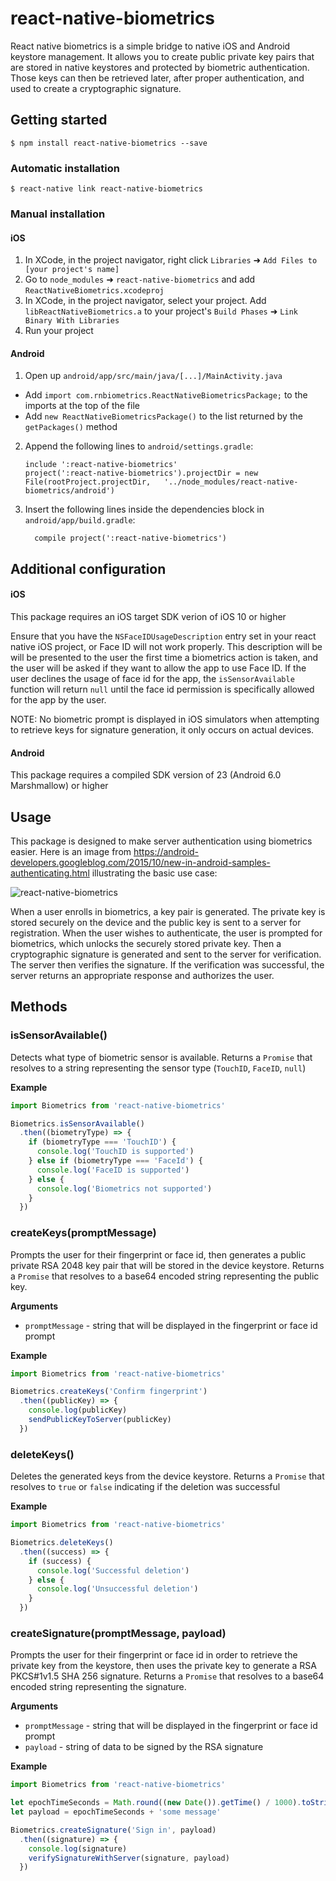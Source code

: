 
# react-native-biometrics

React native biometrics is a simple bridge to native iOS and Android keystore management.  It allows you to create public private key pairs that are stored in native keystores and protected by biometric authentication.  Those keys can then be retrieved later, after proper authentication, and used to create a cryptographic signature.

## Getting started

`$ npm install react-native-biometrics --save`

### Automatic installation

`$ react-native link react-native-biometrics`

### Manual installation


#### iOS

1. In XCode, in the project navigator, right click `Libraries` ➜ `Add Files to [your project's name]`
2. Go to `node_modules` ➜ `react-native-biometrics` and add `ReactNativeBiometrics.xcodeproj`
3. In XCode, in the project navigator, select your project. Add `libReactNativeBiometrics.a` to your project's `Build Phases` ➜ `Link Binary With Libraries`
4. Run your project

#### Android

1. Open up `android/app/src/main/java/[...]/MainActivity.java`
  - Add `import com.rnbiometrics.ReactNativeBiometricsPackage;` to the imports at the top of the file
  - Add `new ReactNativeBiometricsPackage()` to the list returned by the `getPackages()` method
2. Append the following lines to `android/settings.gradle`:
  	```
  	include ':react-native-biometrics'
  	project(':react-native-biometrics').projectDir = new File(rootProject.projectDir, 	'../node_modules/react-native-biometrics/android')
  	```
3. Insert the following lines inside the dependencies block in `android/app/build.gradle`:
  	```
      compile project(':react-native-biometrics')
  	```

## Additional configuration

#### iOS

This package requires an iOS target SDK verion of iOS 10 or higher

Ensure that you have the `NSFaceIDUsageDescription` entry set in your react native iOS project, or Face ID will not work properly.  This description will be will be presented to the user the first time a biometrics action is taken, and the user will be asked if they want to allow the app to use Face ID.  If the user declines the usage of face id for the app, the `isSensorAvailable` function will return `null` until the face id permission is specifically allowed for the app by the user.

NOTE: No biometric prompt is displayed in iOS simulators when attempting to retrieve keys for signature generation, it only occurs on actual devices.

#### Android

This package requires a compiled SDK version of 23 (Android 6.0 Marshmallow) or higher

## Usage

This package is designed to make server authentication using biometrics easier.  Here is an image from https://android-developers.googleblog.com/2015/10/new-in-android-samples-authenticating.html illustrating the basic use case:

![react-native-biometrics](https://2.bp.blogspot.com/-Lp2zaAZietw/Vi59hb6k6SI/AAAAAAAABLk/HsXXBYiIwqU/s1600/image01.png)

When a user enrolls in biometrics, a key pair is generated.  The private key is stored securely on the device and the public key is sent to a server for registration.  When the user wishes to authenticate, the user is prompted for biometrics, which unlocks the securely stored private key.  Then a cryptographic signature is generated and sent to the server for verification.  The server then verifies the signature.  If the verification was successful, the server returns an appropriate response and authorizes the user.

## Methods

### isSensorAvailable()

Detects what type of biometric sensor is available.  Returns a `Promise` that resolves to a string representing the sensor type (`TouchID`, `FaceID`, `null`)

__Example__

```js
import Biometrics from 'react-native-biometrics'

Biometrics.isSensorAvailable()
  .then((biometryType) => {
    if (biometryType === 'TouchID') {
      console.log('TouchID is supported')
    } else if (biometryType === 'FaceId') {
      console.log('FaceID is supported')
    } else {
      console.log('Biometrics not supported')
    }
  })
```

### createKeys(promptMessage)

Prompts the user for their fingerprint or face id, then generates a public private RSA 2048 key pair that will be stored in the device keystore.  Returns a `Promise` that resolves to a base64 encoded string representing the public key.

__Arguments__

- `promptMessage` - string that will be displayed in the fingerprint or face id prompt

__Example__

```js
import Biometrics from 'react-native-biometrics'

Biometrics.createKeys('Confirm fingerprint')
  .then((publicKey) => {
    console.log(publicKey)
    sendPublicKeyToServer(publicKey)
  })
```

### deleteKeys()

Deletes the generated keys from the device keystore.  Returns a `Promise` that resolves to `true` or `false` indicating if the deletion was successful

__Example__

```js
import Biometrics from 'react-native-biometrics'

Biometrics.deleteKeys()
  .then((success) => {
    if (success) {
      console.log('Successful deletion')
    } else {
      console.log('Unsuccessful deletion')
    }
  })
```

### createSignature(promptMessage, payload)

Prompts the user for their fingerprint or face id in order to retrieve the private key from the keystore, then uses the private key to generate a RSA PKCS#1v1.5 SHA 256 signature.  Returns a `Promise` that resolves to a base64 encoded string representing the signature.

__Arguments__

- `promptMessage` - string that will be displayed in the fingerprint or face id prompt
- `payload` - string of data to be signed by the RSA signature

__Example__

```js
import Biometrics from 'react-native-biometrics'

let epochTimeSeconds = Math.round((new Date()).getTime() / 1000).toString()
let payload = epochTimeSeconds + 'some message'

Biometrics.createSignature('Sign in', payload)
  .then((signature) => {
    console.log(signature)
    verifySignatureWithServer(signature, payload)
  })
```
